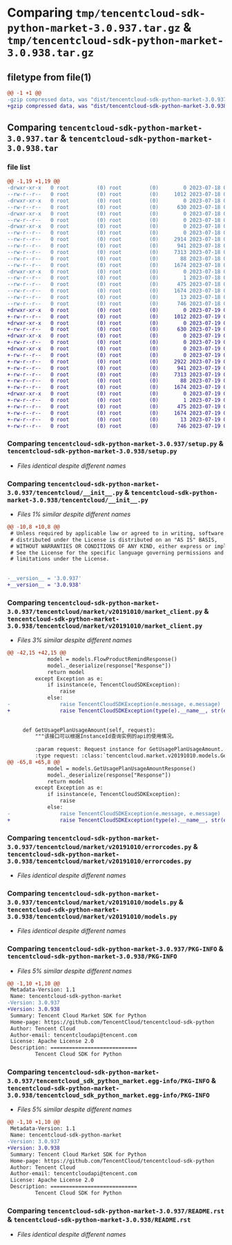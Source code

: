 # Comparing `tmp/tencentcloud-sdk-python-market-3.0.937.tar.gz` & `tmp/tencentcloud-sdk-python-market-3.0.938.tar.gz`

## filetype from file(1)

```diff
@@ -1 +1 @@
-gzip compressed data, was "dist/tencentcloud-sdk-python-market-3.0.937.tar", last modified: Tue Jul 18 00:27:06 2023, max compression
+gzip compressed data, was "dist/tencentcloud-sdk-python-market-3.0.938.tar", last modified: Wed Jul 19 00:42:28 2023, max compression
```

## Comparing `tencentcloud-sdk-python-market-3.0.937.tar` & `tencentcloud-sdk-python-market-3.0.938.tar`

### file list

```diff
@@ -1,19 +1,19 @@
-drwxr-xr-x   0 root         (0) root         (0)        0 2023-07-18 00:27:06.000000 tencentcloud-sdk-python-market-3.0.937/
--rw-r--r--   0 root         (0) root         (0)     1012 2023-07-18 00:27:06.000000 tencentcloud-sdk-python-market-3.0.937/setup.py
-drwxr-xr-x   0 root         (0) root         (0)        0 2023-07-18 00:27:06.000000 tencentcloud-sdk-python-market-3.0.937/tencentcloud/
--rw-r--r--   0 root         (0) root         (0)      630 2023-07-18 00:27:06.000000 tencentcloud-sdk-python-market-3.0.937/tencentcloud/__init__.py
-drwxr-xr-x   0 root         (0) root         (0)        0 2023-07-18 00:27:06.000000 tencentcloud-sdk-python-market-3.0.937/tencentcloud/market/
--rw-r--r--   0 root         (0) root         (0)        0 2023-07-18 00:27:06.000000 tencentcloud-sdk-python-market-3.0.937/tencentcloud/market/__init__.py
-drwxr-xr-x   0 root         (0) root         (0)        0 2023-07-18 00:27:06.000000 tencentcloud-sdk-python-market-3.0.937/tencentcloud/market/v20191010/
--rw-r--r--   0 root         (0) root         (0)        0 2023-07-18 00:27:06.000000 tencentcloud-sdk-python-market-3.0.937/tencentcloud/market/v20191010/__init__.py
--rw-r--r--   0 root         (0) root         (0)     2914 2023-07-18 00:27:06.000000 tencentcloud-sdk-python-market-3.0.937/tencentcloud/market/v20191010/market_client.py
--rw-r--r--   0 root         (0) root         (0)      941 2023-07-18 00:27:06.000000 tencentcloud-sdk-python-market-3.0.937/tencentcloud/market/v20191010/errorcodes.py
--rw-r--r--   0 root         (0) root         (0)     7313 2023-07-18 00:27:06.000000 tencentcloud-sdk-python-market-3.0.937/tencentcloud/market/v20191010/models.py
--rw-r--r--   0 root         (0) root         (0)       88 2023-07-18 00:27:06.000000 tencentcloud-sdk-python-market-3.0.937/setup.cfg
--rw-r--r--   0 root         (0) root         (0)     1674 2023-07-18 00:27:06.000000 tencentcloud-sdk-python-market-3.0.937/PKG-INFO
-drwxr-xr-x   0 root         (0) root         (0)        0 2023-07-18 00:27:06.000000 tencentcloud-sdk-python-market-3.0.937/tencentcloud_sdk_python_market.egg-info/
--rw-r--r--   0 root         (0) root         (0)        1 2023-07-18 00:27:06.000000 tencentcloud-sdk-python-market-3.0.937/tencentcloud_sdk_python_market.egg-info/dependency_links.txt
--rw-r--r--   0 root         (0) root         (0)      475 2023-07-18 00:27:06.000000 tencentcloud-sdk-python-market-3.0.937/tencentcloud_sdk_python_market.egg-info/SOURCES.txt
--rw-r--r--   0 root         (0) root         (0)     1674 2023-07-18 00:27:06.000000 tencentcloud-sdk-python-market-3.0.937/tencentcloud_sdk_python_market.egg-info/PKG-INFO
--rw-r--r--   0 root         (0) root         (0)       13 2023-07-18 00:27:06.000000 tencentcloud-sdk-python-market-3.0.937/tencentcloud_sdk_python_market.egg-info/top_level.txt
--rw-r--r--   0 root         (0) root         (0)      746 2023-07-18 00:27:06.000000 tencentcloud-sdk-python-market-3.0.937/README.rst
+drwxr-xr-x   0 root         (0) root         (0)        0 2023-07-19 00:42:28.000000 tencentcloud-sdk-python-market-3.0.938/
+-rw-r--r--   0 root         (0) root         (0)     1012 2023-07-19 00:42:28.000000 tencentcloud-sdk-python-market-3.0.938/setup.py
+drwxr-xr-x   0 root         (0) root         (0)        0 2023-07-19 00:42:28.000000 tencentcloud-sdk-python-market-3.0.938/tencentcloud/
+-rw-r--r--   0 root         (0) root         (0)      630 2023-07-19 00:42:28.000000 tencentcloud-sdk-python-market-3.0.938/tencentcloud/__init__.py
+drwxr-xr-x   0 root         (0) root         (0)        0 2023-07-19 00:42:28.000000 tencentcloud-sdk-python-market-3.0.938/tencentcloud/market/
+-rw-r--r--   0 root         (0) root         (0)        0 2023-07-19 00:42:28.000000 tencentcloud-sdk-python-market-3.0.938/tencentcloud/market/__init__.py
+drwxr-xr-x   0 root         (0) root         (0)        0 2023-07-19 00:42:28.000000 tencentcloud-sdk-python-market-3.0.938/tencentcloud/market/v20191010/
+-rw-r--r--   0 root         (0) root         (0)        0 2023-07-19 00:42:28.000000 tencentcloud-sdk-python-market-3.0.938/tencentcloud/market/v20191010/__init__.py
+-rw-r--r--   0 root         (0) root         (0)     2922 2023-07-19 00:42:28.000000 tencentcloud-sdk-python-market-3.0.938/tencentcloud/market/v20191010/market_client.py
+-rw-r--r--   0 root         (0) root         (0)      941 2023-07-19 00:42:28.000000 tencentcloud-sdk-python-market-3.0.938/tencentcloud/market/v20191010/errorcodes.py
+-rw-r--r--   0 root         (0) root         (0)     7313 2023-07-19 00:42:28.000000 tencentcloud-sdk-python-market-3.0.938/tencentcloud/market/v20191010/models.py
+-rw-r--r--   0 root         (0) root         (0)       88 2023-07-19 00:42:28.000000 tencentcloud-sdk-python-market-3.0.938/setup.cfg
+-rw-r--r--   0 root         (0) root         (0)     1674 2023-07-19 00:42:28.000000 tencentcloud-sdk-python-market-3.0.938/PKG-INFO
+drwxr-xr-x   0 root         (0) root         (0)        0 2023-07-19 00:42:28.000000 tencentcloud-sdk-python-market-3.0.938/tencentcloud_sdk_python_market.egg-info/
+-rw-r--r--   0 root         (0) root         (0)        1 2023-07-19 00:42:28.000000 tencentcloud-sdk-python-market-3.0.938/tencentcloud_sdk_python_market.egg-info/dependency_links.txt
+-rw-r--r--   0 root         (0) root         (0)      475 2023-07-19 00:42:28.000000 tencentcloud-sdk-python-market-3.0.938/tencentcloud_sdk_python_market.egg-info/SOURCES.txt
+-rw-r--r--   0 root         (0) root         (0)     1674 2023-07-19 00:42:28.000000 tencentcloud-sdk-python-market-3.0.938/tencentcloud_sdk_python_market.egg-info/PKG-INFO
+-rw-r--r--   0 root         (0) root         (0)       13 2023-07-19 00:42:28.000000 tencentcloud-sdk-python-market-3.0.938/tencentcloud_sdk_python_market.egg-info/top_level.txt
+-rw-r--r--   0 root         (0) root         (0)      746 2023-07-19 00:42:28.000000 tencentcloud-sdk-python-market-3.0.938/README.rst
```

### Comparing `tencentcloud-sdk-python-market-3.0.937/setup.py` & `tencentcloud-sdk-python-market-3.0.938/setup.py`

 * *Files identical despite different names*

### Comparing `tencentcloud-sdk-python-market-3.0.937/tencentcloud/__init__.py` & `tencentcloud-sdk-python-market-3.0.938/tencentcloud/__init__.py`

 * *Files 1% similar despite different names*

```diff
@@ -10,8 +10,8 @@
 # Unless required by applicable law or agreed to in writing, software
 # distributed under the License is distributed on an "AS IS" BASIS,
 # WITHOUT WARRANTIES OR CONDITIONS OF ANY KIND, either express or implied.
 # See the License for the specific language governing permissions and
 # limitations under the License.
 
 
-__version__ = '3.0.937'
+__version__ = '3.0.938'
```

### Comparing `tencentcloud-sdk-python-market-3.0.937/tencentcloud/market/v20191010/market_client.py` & `tencentcloud-sdk-python-market-3.0.938/tencentcloud/market/v20191010/market_client.py`

 * *Files 3% similar despite different names*

```diff
@@ -42,15 +42,15 @@
             model = models.FlowProductRemindResponse()
             model._deserialize(response["Response"])
             return model
         except Exception as e:
             if isinstance(e, TencentCloudSDKException):
                 raise
             else:
-                raise TencentCloudSDKException(e.message, e.message)
+                raise TencentCloudSDKException(type(e).__name__, str(e))
 
 
     def GetUsagePlanUsageAmount(self, request):
         """该接口可以根据InstanceId查询实例的api的使用情况。
 
         :param request: Request instance for GetUsagePlanUsageAmount.
         :type request: :class:`tencentcloud.market.v20191010.models.GetUsagePlanUsageAmountRequest`
@@ -65,8 +65,8 @@
             model = models.GetUsagePlanUsageAmountResponse()
             model._deserialize(response["Response"])
             return model
         except Exception as e:
             if isinstance(e, TencentCloudSDKException):
                 raise
             else:
-                raise TencentCloudSDKException(e.message, e.message)
+                raise TencentCloudSDKException(type(e).__name__, str(e))
```

### Comparing `tencentcloud-sdk-python-market-3.0.937/tencentcloud/market/v20191010/errorcodes.py` & `tencentcloud-sdk-python-market-3.0.938/tencentcloud/market/v20191010/errorcodes.py`

 * *Files identical despite different names*

### Comparing `tencentcloud-sdk-python-market-3.0.937/tencentcloud/market/v20191010/models.py` & `tencentcloud-sdk-python-market-3.0.938/tencentcloud/market/v20191010/models.py`

 * *Files identical despite different names*

### Comparing `tencentcloud-sdk-python-market-3.0.937/PKG-INFO` & `tencentcloud-sdk-python-market-3.0.938/PKG-INFO`

 * *Files 5% similar despite different names*

```diff
@@ -1,10 +1,10 @@
 Metadata-Version: 1.1
 Name: tencentcloud-sdk-python-market
-Version: 3.0.937
+Version: 3.0.938
 Summary: Tencent Cloud Market SDK for Python
 Home-page: https://github.com/TencentCloud/tencentcloud-sdk-python
 Author: Tencent Cloud
 Author-email: tencentcloudapi@tencent.com
 License: Apache License 2.0
 Description: ============================
         Tencent Cloud SDK for Python
```

### Comparing `tencentcloud-sdk-python-market-3.0.937/tencentcloud_sdk_python_market.egg-info/PKG-INFO` & `tencentcloud-sdk-python-market-3.0.938/tencentcloud_sdk_python_market.egg-info/PKG-INFO`

 * *Files 5% similar despite different names*

```diff
@@ -1,10 +1,10 @@
 Metadata-Version: 1.1
 Name: tencentcloud-sdk-python-market
-Version: 3.0.937
+Version: 3.0.938
 Summary: Tencent Cloud Market SDK for Python
 Home-page: https://github.com/TencentCloud/tencentcloud-sdk-python
 Author: Tencent Cloud
 Author-email: tencentcloudapi@tencent.com
 License: Apache License 2.0
 Description: ============================
         Tencent Cloud SDK for Python
```

### Comparing `tencentcloud-sdk-python-market-3.0.937/README.rst` & `tencentcloud-sdk-python-market-3.0.938/README.rst`

 * *Files identical despite different names*

